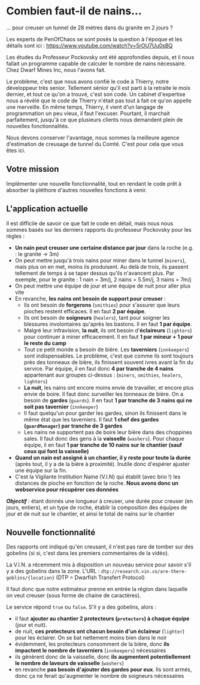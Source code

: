 # Combien faut-il de nains...

... pour creuser un tunnel de 28 mètres dans du granite en 2 jours ?

Les experts de PenOfChaos se sont posés la question à l'époque et les détails sont ici : https://www.youtube.com/watch?v=5rOU7Uu0sBQ

Les études du Professeur Pockovsky ont été approfondies depuis, et il nous fallait un programme capable de calculer le nombre de nains nécessaire. Chez Dwarf Mines Inc, nous l'avons fait.

Le problème, c'est que nous avons confié le code à Thierry, notre développeur très senior. Tellement sénior qu'il est parti à la retraite le mois dernier, et tout ce qu'on 
a trouvé, c'est son code. Un cabinet d'expertise nous a révélé que le code de Thierry n'était pas tout à fait ce qu'on appelle une merveille. En même temps, Thierry, il vient d'un langage de programmation un peu vieux, il faut l'excuser.
Pourtant, il marchait parfaitement, jusqu'à ce que plusieurs clients nous demandent plein de nouvelles fonctionnalités. 

Nous devons conserver l'avantage, nous sommes la meilleure agence d'estimation de creusage de tunnel du Comté. C'est pour cela que vous êtes ici.

## Votre mission
Implémenter une nouvelle fonctionnalité, tout en rendant le code prêt à absorber la pléthore d'autres nouvelles fonctions à venir.

## L'application actuelle
Il est difficile de savoir ce que fait le code en détail, mais nous nous sommes basés sur les derniers rapports du professeur Pockovsky pour les règles :
* __Un nain peut creuser une certaine distance par jour__ dans la roche (e.g. : le granite -> 3m)
* On peut mettre jusqu'à trois nains pour miner dans le tunnel (`miners`), mais plus on en met, moins ils produisent. Au delà de trois, ils passent tellement de temps à se taper dessus qu'ils n'avancent plus. Par exemple, pour le granite : 1 nain = 3m/j, 2 nains = 5.5m/j, 3 nains = 7m/j
* On peut mettre une équipe de jour et une équipe de nuit pour aller plus vite
* En revanche, __les nains ont besoin de support pour creuser__ :
  * Ils ont besoin de __forgerons__ (`smithies`) pour s'assurer que leurs pioches restent efficaces. Il en faut __2 par équipe__.
  * Ils ont besoin de __soigneurs__ (`healers`), tant pour soigner les blessures involontaires qu'après les bastons. Il en faut __1 par équipe__.
  * Malgré leur infravision, __la nuit__, ils ont besoin d'__éclaireurs__ (`lighters`) pour continuer à miner efficacement. Il en faut __1 par mineur + 1 pour le reste du camp__
  * Tout ce petit monde a besoin de bière. Les __taverniers__ (`innkeepers`) sont indispensables. 
  Le problème, c'est que comme ils sont toujours près des tonneaux de bière, ils finissent souvent ivres avant la fin du service. 
  Par équipe, il en faut donc __4 par tranche de 4 nains__ appartenant aux groupes ci-dessus : (`miners`, `smithies`, `healers`, `lighters`)
  * __La nuit__, les nains ont encore moins envie de travailler, et encore plus envie de boire. 
  Il faut donc surveiller les tonneaux de bière. On a besoin de __gardes__ (`guards`).
  Il en faut __1 par tranche de 3 nains qui ne soit pas tavernier__ (`innkeeper`)
  * Il faut quelqu'un pour garder les gardes, sinon ils finissent dans le même état que les taverniers. 
  Il faut __1 chef des gardes (`guardManager`) par tranche de 3 gardes__
  * Les nains ne supportent pas de boire leur bière dans des choppines sales. 
  Il faut donc des gens à la __vaisselle__ (`washers`). Pour chaque équipe, il en faut __1 par tranche de 10 nains sur le chantier (sauf ceux qui font la vaisselle)__
* __Quand un nain est assigné à un chantier, il y reste pour toute la durée__ (après tout, il y a de la bière à proximité). 
Inutile donc d'espérer ajuster une équipe sur la fin.
* C'est la Vigilante Institution Naine (V.I.N) qui établit (avec brio !) les distances de pioche en fonction de la roche. __Nous avons donc un webservice pour récupérer ces données__

*__Objectif__* : étant donnés une longueur à creuser, 
une durée pour creuser (en jours, entiers), 
et un type de roche, 
établir la composition des équipes de jour et de nuit sur le chantier, 
et ainsi le total de nains sur le chantier

## Nouvelle fonctionnalité
Des rapports ont indiqué qu'en creusant, il n'est pas rare de tomber sur des gobelins (si si, c'est dans les premiers commentaires de la vidéo).

La V.I.N. a récemment mis à disposition un nouveau service pour savoir s'il y a des gobelins dans la zone. L'URL : `dtp://research.vin.co/are-there-goblins/{location}` (DTP = Dwarfish Transfert Protocol)

Il faut donc que notre estimateur prenne en entrée la région dans laquelle on veut creuser (sous forme de chaine de caractères).

Le service répond `true` ou `false`. S'il y a des gobelins, alors :
* il faut __ajouter au chantier 2 protecteurs (`protectors`) à chaque équipe__ (jour et nuit). 
* de nuit, __ces protecteurs ont chacun besoin d'un éclaireur__ (`lighter`) pour les éclairer. On se bat nettement moins bien dans le noir
* évidemment, les protecteurs consomment de la bière, donc __ils impactent le nombre de taverniers__ (`innkeepers`) nécessaires
* ils génèrent donc de la vaisselle, donc __ils augmentent potentiellement le nombre de laveurs de vaisselle__ (`washers`)
* en revanche __pas besoin d'ajouter des gardes pour eux__. Ils sont armés, donc ça ne ferait qu'augmenter le nombre de soigneurs nécessaires
